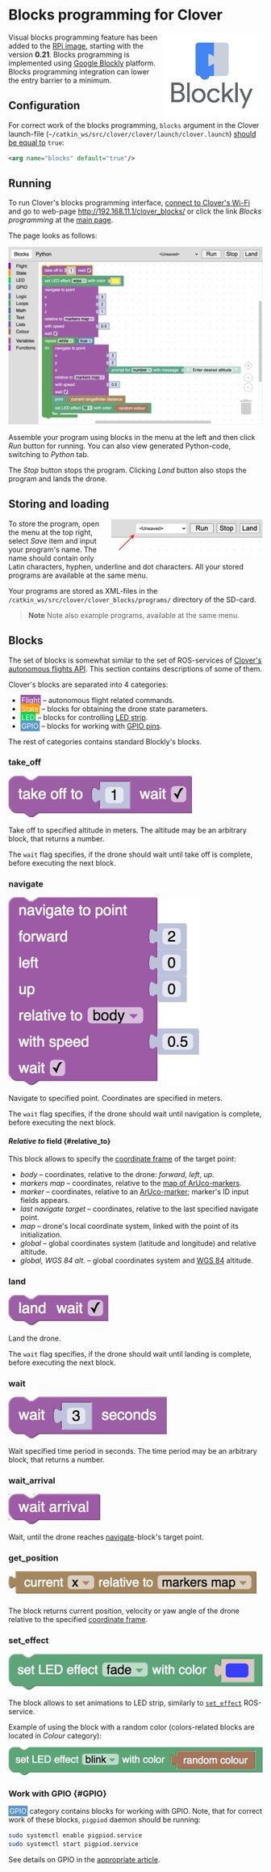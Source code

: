 # Blocks programming for Clover

<img src="../assets/blocks/blockly.svg" width=200 align="right">

Visual blocks programming feature has been added to the [RPi image](image.md), starting with the version **0.21**. Blocks programming is implemented using [Google Blockly](https://developers.google.com/blockly) platform. Blocks programming integration can lower the entry barrier to a minimum.

## Configuration

For correct work of the blocks programming, `blocks` argument in the Clover launch-file (`~/catkin_ws/src/clover/clover/launch/clover.launch`) [should be equal to](cli.md#editing) `true`:

```xml
<arg name="blocks" default="true"/>
```

## Running

To run Clover's blocks programming interface, [connect to Clover's Wi-Fi](wifi.md) and go to web-page http://192.168.11.1/clover_blocks/ or click the link *Blocks programming* at the [main page](wifi.md#web-interface).

The page looks as follows:

<img src="../assets/blocks/blocks.png" width=600 class=center>

Assemble your program using blocks in the menu at the left and then click *Run* button for running. You can also view generated Python-code, switching to *Python* tab.

The *Stop* button stops the program. Clicking *Land* button also stops the program and lands the drone.

## Storing and loading

<img src="../assets/blocks/save.png" width=300 align=right>

To store the program, open the menu at the top right, select *Save* item and input your program's name. The name should contain only Latin characters, hyphen, underline and dot characters. All your stored programs are available at the same menu.

Your programs are stored as XML-files in the `/catkin_ws/src/clover/clover_blocks/programs/` directory of the SD-card.

> **Note** Note also example programs, available at the same menu.

## Blocks

The set of blocks is somewhat similar to the set of ROS-services of [Clover's autonomous flights API](simple_offboard.md). This section contains descriptions of some of them.

Clover's blocks are separated into 4 categories:

* <span style="padding:2px;color:white;background:#9d5ca6">Flight</span> – autonomous flight related commands.
* <span style="padding:2px;color:white;background:#ff9b00">State</span> – blocks for obtaining the drone state parameters.
* <span style="padding:2px;color:white;background:#01d754">LED</span> – blocks for controlling [LED strip](leds.md).
* <span style="padding:2px;color:white;background:#5b97cc">GPIO</span> – blocks for working with [GPIO pins](gpio.md).

The rest of categories contains standard Blockly's blocks.

### take_off

<img src="../assets/blocks/take-off.png" srcset="../assets/blocks/take-off.png 2x">

Take off to specified altitude in meters. The altitude may be an arbitrary block, that returns a number.

The `wait` flag specifies, if the drone should wait until take off is complete, before executing the next block.

### navigate

<img src="../assets/blocks/navigate.png" srcset="../assets/blocks/navigate.png 2x">

Navigate to specified point. Coordinates are specified in meters.

The `wait` flag specifies, if the drone should wait until navigation is complete, before executing the next block.

#### *Relative to* field {#relative_to}

This block allows to specify the [coordinate frame](frames.md) of the target point:

* *body* – coordinates, relative to the drone: *forward*, *left*, *up*.
* *markers map* – coordinates, relative to the [map of ArUco-markers](aruco_map.md).
* *marker* – coordinates, relative to an [ArUco-marker](aruco_marker.md); marker's ID input fields appears.
* *last navigate target* – coordinates, relative to the last specified navigate point.
* *map* – drone's local coordinate system, linked with the point of its initialization.
* *global* – global coordinates system (latitude and longitude) and relative altitude.
* *global, WGS 84 alt.* – global coordinates system and [WGS 84](https://en.wikipedia.org/wiki/WGS_84) altitude.

### land

<img src="../assets/blocks/land.png" srcset="../assets/blocks/land.png 2x">

Land the drone.

The `wait` flag specifies, if the drone should wait until landing is complete, before executing the next block.

### wait

<img src="../assets/blocks/wait.png" srcset="../assets/blocks/wait.png 2x">

Wait specified time period in seconds. The time period may be an arbitrary block, that returns a number.

### wait_arrival

<img src="../assets/blocks/wait-arrival.png" srcset="../assets/blocks/wait-arrival.png 2x">

Wait, until the drone reaches [navigate](#navigate)-block's target point.

### get_position

<img src="../assets/blocks/get-position.png" srcset="../assets/blocks/get-position.png 2x">

The block returns current position, velocity or yaw angle of the drone relative to the specified [coordinate frame](#relative_to).

### set_effect

<img src="../assets/blocks/set-effect.png" srcset="../assets/blocks/set-effect.png 2x">

The block allows to set animations to LED strip, similarly to [`set_effect`](leds.md#set_effect) ROS-service.

Example of using the block with a random color (colors-related blocks are located in *Colour* category):

<img src="../assets/blocks/random-color.png" srcset="../assets/blocks/random-color.png 2x">

### Work with GPIO {#GPIO}

<span style="padding:2px;color:white;background:#5b97cc">GPIO</span> category contains blocks for working with GPIO. Note, that for correct work of these blocks, `pigpiod` daemon should be running:

```bash
sudo systemctl enable pigpiod.service
sudo systemctl start pigpiod.service
```

See details on GPIO in the [appropriate article](gpio.md).
